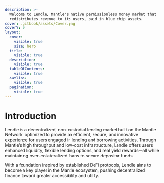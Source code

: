 ```yaml
---
description: >-
  Welcome to Lendle, Mantle's native permissionless money market that
  redistributes revenue to its users, paid in blue chip assets.
cover: .gitbook/assets/Cover.png
coverY: 0
layout:
  cover:
    visible: true
    size: hero
  title:
    visible: true
  description:
    visible: true
  tableOfContents:
    visible: true
  outline:
    visible: true
  pagination:
    visible: true
---
```


# Introduction

Lendle is a decentralized, non-custodial lending market built on the Mantle Network, optimized to provide an efficient, secure, and innovative experience for users engaged in lending and borrowing activities. Through Mantle’s high throughput and low-cost infrastructure, Lendle offers users enhanced liquidity, flexible lending options, and real yield rewards—all while maintaining over-collateralized loans to secure depositor funds.

With a foundation inspired by established DeFi protocols, Lendle aims to become a key player in the Mantle ecosystem, pushing decentralized finance toward greater accessibility and utility.
